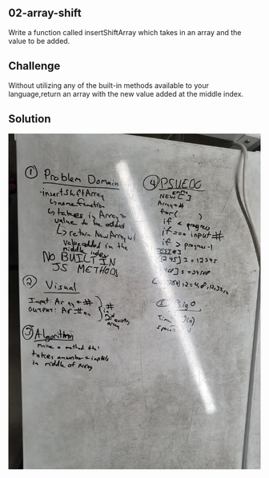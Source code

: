 ## 02-array-shift
Write a function called insertShiftArray which takes in an array and the value to be added. 

## Challenge
Without utilizing any of the built-in methods available to your language,return an array with the new value added at the middle index.

## Solution
![whiteboard](./../../assets/array_shift.jpg)